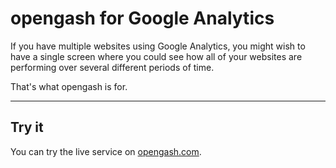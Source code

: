 # opengash for Google Analytics
If you have multiple websites using Google Analytics, you might wish to have a single screen where you could see how all of your websites are performing over several different periods of time.

That's what opengash is for.

---

## Try it
You can try the live service on [opengash.com](http://opengash.com).
